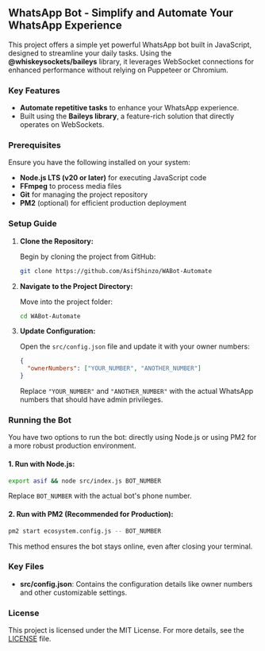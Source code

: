 ## WhatsApp Bot - Simplify and Automate Your WhatsApp Experience

This project offers a simple yet powerful WhatsApp bot built in JavaScript, designed to streamline your daily tasks. Using the **@whiskeysockets/baileys** library, it leverages WebSocket connections for enhanced performance without relying on Puppeteer or Chromium.

### Key Features

- **Automate repetitive tasks** to enhance your WhatsApp experience.
- Built using the **Baileys library**, a feature-rich solution that directly operates on WebSockets.
  
### Prerequisites

Ensure you have the following installed on your system:

- **Node.js LTS (v20 or later)** for executing JavaScript code
- **FFmpeg** to process media files
- **Git** for managing the project repository
- **PM2** (optional) for efficient production deployment

### Setup Guide

1. **Clone the Repository:**

   Begin by cloning the project from GitHub:

   ```bash
   git clone https://github.com/AsifShinzo/WABot-Automate
   ```

2. **Navigate to the Project Directory:**

   Move into the project folder:

   ```bash
   cd WABot-Automate
   ```

3. **Update Configuration:**

   Open the `src/config.json` file and update it with your owner numbers:

   ```json
   {
     "ownerNumbers": ["YOUR_NUMBER", "ANOTHER_NUMBER"]
   }
   ```

   Replace `"YOUR_NUMBER"` and `"ANOTHER_NUMBER"` with the actual WhatsApp numbers that should have admin privileges.

### Running the Bot

You have two options to run the bot: directly using Node.js or using PM2 for a more robust production environment.

#### 1. Run with Node.js:

   ```bash
   export asif && node src/index.js BOT_NUMBER
   ```

   Replace `BOT_NUMBER` with the actual bot's phone number.

#### 2. Run with PM2 (Recommended for Production):

   ```bash
   pm2 start ecosystem.config.js -- BOT_NUMBER
   ```

   This method ensures the bot stays online, even after closing your terminal.

### Key Files

- **src/config.json**: Contains the configuration details like owner numbers and other customizable settings.

### License

This project is licensed under the MIT License. For more details, see the [LICENSE](LICENSE) file.
